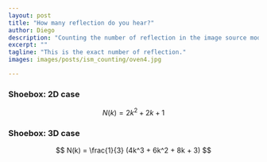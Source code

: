 ```yaml
---
layout: post
title: "How many reflection do you hear?"
author: Diego
description: "Counting the number of reflection in the image source model."
excerpt: ""
tagline: "This is the exact number of reflection."
images: images/posts/ism_counting/oven4.jpg

---
```



### Shoebox: 2D case
$$ N(k) =2k^2 + 2k + 1 $$

### Shoebox: 3D case
$$ N(k) = \frac{1}{3} (4k^3 + 6k^2 + 8k + 3) $$